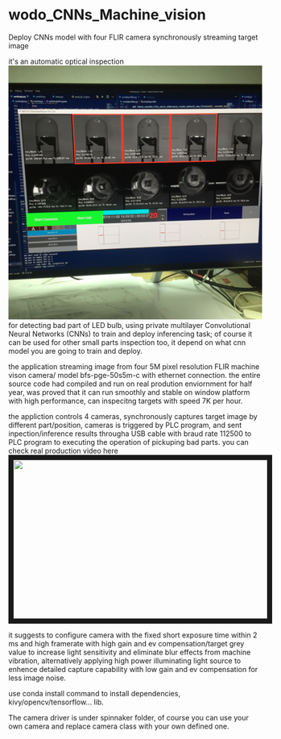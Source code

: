 # wodo_CNNs_Machine_vision
Deploy CNNs model with four FLIR camera synchronously streaming target image

it's an automatic optical inspection ![application](https://github.com/phengxu/wodo_CNNs_Machine_vision/blob/main/data/icons/IMG_0746.JPG) for detecting bad part of LED bulb, using private multilayer Convolutional Neural Networks (CNNs) to train and deploy inferencing task; of course it can be used for other small parts inspection too, it depend on what cnn model you are going to train and deploy.

the application streaming image from four 5M pixel resolution FLIR machine vison camera/ model bfs-pge-50s5m-c with ethernet connection. the entire source code had compiled and run on real prodution enviornment for half year, was proved that it can run smoothly and stable on window platform with high performance, can inspecitng targets with speed 7K per hour.

the appliction controls 4 cameras, synchronously captures target image by different part/position, cameras is triggered by PLC program, and sent inpection/inference results througha  USB cable with braud rate 112500 to PLC program to executing the operation of pickuping bad parts. you can check real production video here <a href="https://www.youtube.com/embed/nzCObkuFY-E" target="_blank"><img src="https://www.youtube.com/embed/nzCObkuFY-E/0.jpg" akt="Multi -FLIR Cameras with CNNs Model deploy" width="560" height="315" border="10" /></a>

it suggests to configure camera with the fixed short exposure time within 2 ms and high framerate with high gain and ev compensation/target grey value to increase light sensitivity and eliminate blur effects from machine vibration, alternatively applying high power illuminating light source to enhence detailed capture capability with low gain and ev compensation for less image noise.

use conda install command to install dependencies, kivy/opencv/tensorflow... lib.

The camera driver is under spinnaker folder, of course you can use your own camera and replace camera class with your own defined one.

